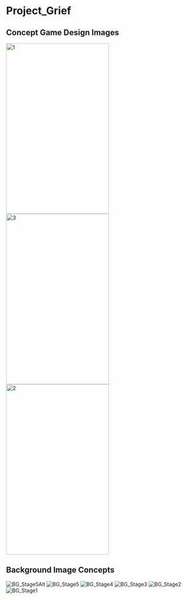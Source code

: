 # Project_Grief
## Concept Game Design Images
<img width="280" height="465" alt="1" src="https://github.com/Maneesh-Mrinal/Project_Grief/assets/93015133/8e0ccf44-37f1-45b6-95a1-316a7ced1ab1">
<img width="280" height="465" alt="3" src="https://github.com/Maneesh-Mrinal/Project_Grief/assets/93015133/2e322b1d-5171-437e-a398-e8069cdc113f">
<img width="280" height="465" alt="2" src="https://github.com/Maneesh-Mrinal/Project_Grief/assets/93015133/b9c79e43-3f7d-4a0e-9e32-5a378ffbe6f7">

## Background Image Concepts

![BG_Stage5Alt](https://github.com/Maneesh-Mrinal/Project_Grief/assets/93015133/5d429867-8189-4b2e-8b99-8aae57d8738b)
![BG_Stage5](https://github.com/Maneesh-Mrinal/Project_Grief/assets/93015133/8656a86e-dd0c-4c70-8cb6-04c8e9837f49)
![BG_Stage4](https://github.com/Maneesh-Mrinal/Project_Grief/assets/93015133/d801f844-c689-4231-aa4d-2addaecad9dc)
![BG_Stage3](https://github.com/Maneesh-Mrinal/Project_Grief/assets/93015133/690fae0b-6c0f-4fff-85f2-538019107fd9)
![BG_Stage2](https://github.com/Maneesh-Mrinal/Project_Grief/assets/93015133/3312d3c8-6942-4db8-81ba-12da58b87f36)
![BG_Stage1](https://github.com/Maneesh-Mrinal/Project_Grief/assets/93015133/c2c2efc2-adb9-4a89-bec4-2b9f32a08116)
